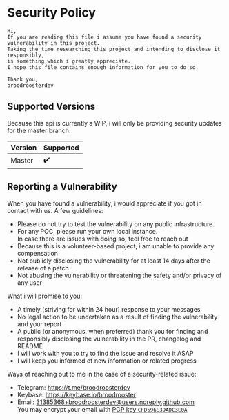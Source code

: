 # Security Policy
```
Hi, 
If you are reading this file i assume you have found a security vulnerability in this project.
Taking the time researching this project and intending to disclose it responsibly,
is something which i greatly appreciate.
I hope this file contains enough information for you to do so.

Thank you,
broodroosterdev
```
## Supported Versions

Because this api is currently a WIP, i will only be providing security updates for the master branch.

| Version | Supported          |
| ------- | ------------------ |
| Master  | :heavy_check_mark: |




## Reporting a Vulnerability
When you have found a vulnerability, i would appreciate if you got in contact with us.
A few guidelines:
* Please do not try to test the vulnerability on any public infrastructure.  
* For any POC, please run your own local instance.  
In case there are issues with doing so, feel free to reach out
* Because this is a volunteer-based project, i am unable to provide any compensation
* Not publicly disclosing the vulnerability for at least 14 days after the release of a patch
* Not abusing the vulnerability or threatening the safety and/or privacy of any user

What i will promise to you:
* A timely (striving for within 24 hour) response to your messages
* No legal action to be undertaken as a result of finding the vulnerability and your report
* A public (or anonymous, when preferred) thank you for finding and responsibly disclosing the vulnerability in the PR, changelog and README
* I will work with you to try to find the issue and resolve it ASAP
* I will keep you informed of new information or related progress

  
Ways of reaching out to me in the case of a security-related issue:
* Telegram: https://t.me/broodroosterdev
* Keybase: https://keybase.io/broodrooster
* Email: 31385368+broodroosterdev@users.noreply.github.com  
You may encrypt your email with [PGP key `CFD596E39ADC3E0A`](https://keybase.io/broodrooster/pgp_keys.asc)
